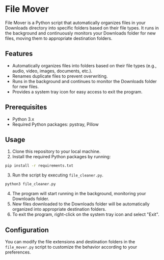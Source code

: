 # File Mover

File Mover is a Python script that automatically organizes files in your Downloads directory into specific folders based on their file types. It runs in the background and continuously monitors your Downloads folder for new files, moving them to appropriate destination folders.

## Features

- Automatically organizes files into folders based on their file types (e.g., audio, video, images, documents, etc.).
- Renames duplicate files to prevent overwriting.
- Runs in the background and continues to monitor the Downloads folder for new files.
- Provides a system tray icon for easy access to exit the program.

## Prerequisites

- Python 3.x
- Required Python packages: pystray, Pillow

## Usage

1. Clone this repository to your local machine.
2. Install the required Python packages by running:

```bash
pip install -r requirements.txt
```

3. Run the script by executing `file_cleaner.py`.

```bash
python3 file_cleaner.py
```

4. The program will start running in the background, monitoring your Downloads folder.
5. New files downloaded to the Downloads folder will be automatically organized into appropriate destination folders.
6. To exit the program, right-click on the system tray icon and select "Exit".

## Configuration

You can modify the file extensions and destination folders in the `file_mover.py` script to customize the behavior according to your preferences.

